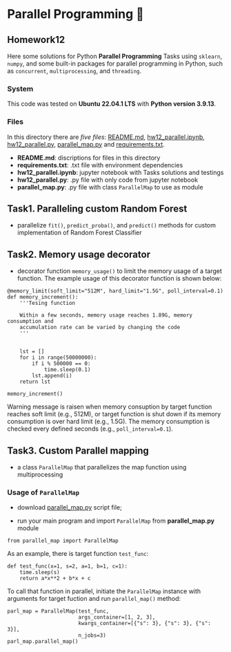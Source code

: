 # Parallel Programming :traffic_light:

## Homework12

Here some solutions for Python **Parallel Programming** Tasks using `sklearn`, `numpy`, and some built-in packages for parallel programming in Python, such as `concurrent`, `multiprocessing`, and `threading`.

### System
This code was tested on **Ubuntu 22.04.1 LTS** with **Python version 3.9.13**.

### Files
In this directory there are *five files*: [README.md](./README.md), [hw12_parallel.ipynb](./hw12_parallel.ipynb), [hw12_parallel.py](./hw12_parallel.py), [parallel_map.py](./parallel_map.py) and [requirements.txt](./requirements.txt).

- **README.md**: discriptions for files in this directory 
- **requirements.txt**: .txt file with environment dependencies
- **hw12_parallel.ipynb**: jupyter notebook with Tasks solutions and testings
- **hw12_parallel.py**: .py file with only code from jupyter notebook
- **parallel_map.py**: .py file with class `ParallelMap` to use as module

## Task1. Paralleling custom Random Forest

- parallelize `fit()`, `predict_proba()`, and `predict()` methods for custom implementation of Random Forest Classifier

## Task2. Memory usage decorator

- decorator function `memory_usage()` to limit the memory usage of a target function. The example usage of this decorator function is shown below:

```
@memory_limit(soft_limit="512M", hard_limit="1.5G", poll_interval=0.1)
def memory_increment():
    '''Tesing function
    
    Within a few seconds, memory usage reaches 1.89G, memory consumption and
    accumulation rate can be varied by changing the code
    '''
    
    
    lst = []
    for i in range(50000000):
        if i % 500000 == 0:
            time.sleep(0.1)
        lst.append(i)
    return lst

memory_increment()
```

Warning message is raisen when memory consuption by target function reaches soft limit (e.g., 512M), or target function is shut down if its memory consumption is over hard limit (e.g., 1.5G). The memory consumption is checked every defined seconds (e.g., `poll_interval=0.1`).

## Task3. Custom Parallel mapping

- a class `ParallelMap` that parallelizes the map function using multiprocessing

### Usage of `ParallelMap`

- download [parallel_map.py](./parallel_map.py) script file;

- run your main program and import `ParallelMap` from **parallel_map.py** module

```from parallel_map import ParallelMap```

As an example, there is target function `test_func`:

```
def test_func(x=1, s=2, a=1, b=1, c=1):
    time.sleep(s)
    return a*x**2 + b*x + c
```

To call that function in parallel, initiate the `ParallelMap` instance with arguments for target fuction and run `parallel_map()` method:

```
parl_map = ParallelMap(test_func,
                       args_container=[1, 2, 3],
                       kwargs_container=[{"s": 3}, {"s": 3}, {"s": 3}],
                       n_jobs=3)
parl_map.parallel_map()
```
